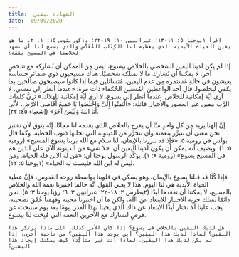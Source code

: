 ```yaml
---
title:  الشهادة بيقين
date:  09/09/2020
---
```


`اقرأ ١يوحنا ٥: ١١-١٣؛ عبرانيين ١٠: ١٩-٢٢؛ و١كورنثوس ١٥: ١، ٢. ما هو يقين الحياة الأبدية الذي يعطيه لنا الكِتَاب المُقَدَّس والذي يسمح لنا أن نشهد لخلاصنا في المسيح بثقة؟`

إذا لم يكن لدينا اليقين الشخصي بالخلاص بيسوع، ليس مِن الممكن أن نُشاركه مع شخصٍ آخر. لا يمكننا أن نُشارك ما لا نمتلكه شخصيًا. هناك مسيحيون ذوي ضمائر حساسة يعيشون في حالةٍ مُستمرة مِن عدم اليقين، مُتسائلين فيما إذا كانوا سيصبحون صالحين بما يكفي ليخلصوا. قال أحد الواعظين المُسنين الحُكماء ذات مرة: «عندما أنظر إلى نفسي، لا أرى أيَّة إمكانية للخلاص. عندما أنظر إلى يسوع، لا أرى أيَّة إمكانية للهلاك.» ترنُّ كلمات الرَّب بيقين عبر العصور والأجيال قائلة: «اِلْتَفِتُوا إِلَيَّ وَاخْلُصُوا يَا جَمِيعَ أَقَاصِي الأَرْضِ، لأَنِّي أَنَا اللهُ وَلَيْسَ آخَرَ» (إشعياء ٤٥: ٢٢).

إنَّ إلهنا يريد مِن كل واحدٍ منَّا أن يفرح بالخلاص الذي يقدمه لنا مجانًا. إنَّه يتوق لأن نختبر نحن معنى أن نتبرَّر بنعمته وأن نتحرَّر من الدينونة التي تجلبها ذنوب الخطية. وكما قال بولس في رومية ٥: «فإذ قد تبررنا بالإيمان، لنا سلام مع الله بربنا يسوع المسيح» (رومية ٥: ١). ويضيف أنه يمكن أن يكون لدينا اليقين أن: «لا شيء من الدينونة الآن على الذين هم في المسيح يسوع» (رومية ٨: ١). يؤكِّد الرسول يوحنا أن: «مَن له الابن فله الحياة، ومَن ليس له ابن الله فليست له الحياة» (١يوحنا ٥: ١٢).

فإذا كُنَّا قد قبلنا يسوع بالإيمان، وهو يسكن في قلوبنا بواسطة روحه القدوس، فإنَّ عطية الحياة الأبدية هي لنا اليوم. هذا لا يعني القول أنَّه حالما اختبرنا نعمة الله والخلاص بالمسيح، لا يمكننا أن نفقدها أبدًا (٢بطرس ٢: ١٨-٢٢؛ عبرانيين ٣: ٦؛ رؤيا يوحنا ٣: ٥). نحن دائمًا نمتلك حرية الاختيار للابتعاد عن الله، ولكن ما أن اختبرنا محبته وفهمنا عُمْقَ تضحيته، يجب علينا ألا نختار أبدًا الابتعاد عن ذاك الذي يحبنا بهذا القدر. يومًا بعد يوم سنبحث عن فرصٍ لنشارك مع الآخرين النعمة التي مُنِحَت لنا بيسوع.

`هل لديك اليقين بالخلاص في يسوع؟ إذا كان الأمر كذلك، على ماذا يرتكز هذا اليقين؟ لماذا لديك هذا اليقين؟ أين يوجد هذا اليقين؟ من ناحية أخرى، إذا لم يكن لديك هذا اليقين، لماذا أنت غير متأكِّد؟ كيف يمكنك إيجاد هذا اليقين؟`